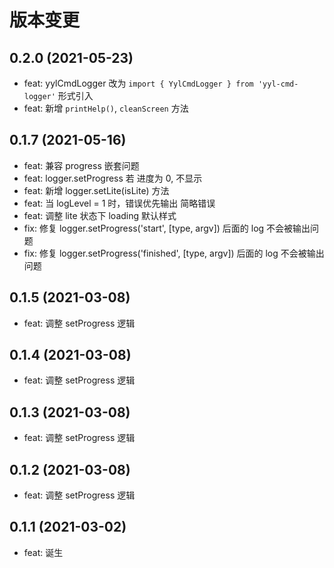 # 版本变更

## 0.2.0 (2021-05-23)
- feat: yylCmdLogger 改为 `import { YylCmdLogger } from 'yyl-cmd-logger'` 形式引入
- feat: 新增 `printHelp()`, `cleanScreen` 方法

## 0.1.7 (2021-05-16)

- feat: 兼容 progress 嵌套问题
- feat: logger.setProgress 若 进度为 0, 不显示
- feat: 新增 logger.setLite(isLite) 方法
- feat: 当 logLevel = 1 时，错误优先输出 简略错误
- feat: 调整 lite 状态下 loading 默认样式
- fix: 修复 logger.setProgress('start', [type, argv]) 后面的 log 不会被输出问题
- fix: 修复 logger.setProgress('finished', [type, argv]) 后面的 log 不会被输出问题

## 0.1.5 (2021-03-08)

- feat: 调整 setProgress 逻辑

## 0.1.4 (2021-03-08)

- feat: 调整 setProgress 逻辑

## 0.1.3 (2021-03-08)

- feat: 调整 setProgress 逻辑

## 0.1.2 (2021-03-08)

- feat: 调整 setProgress 逻辑

## 0.1.1 (2021-03-02)

- feat: 诞生
